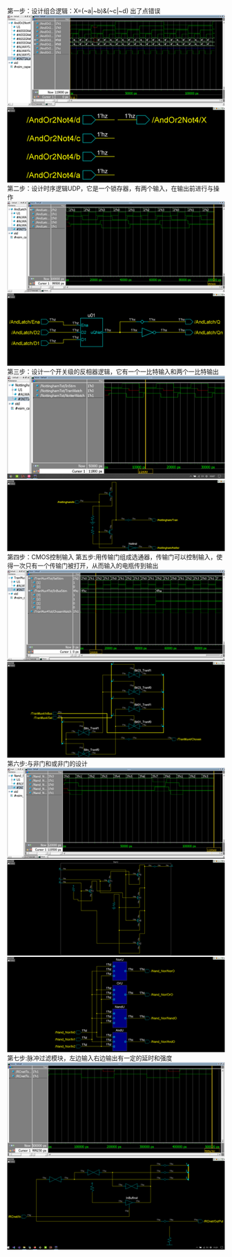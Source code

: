 第一步：设计组合逻辑：X=(~a|~b)&(~c|~d)
出了点错误
![](https://github.com/lizejia2361/-/blob/main/Lab17/%E7%AC%AC%E4%B8%80%E6%AD%A5%E6%B3%A2%E5%BD%A2.png)
![](https://github.com/lizejia2361/-/blob/main/Lab17/%E7%AC%AC%E4%B8%80%E6%AD%A5%E7%94%B5%E8%B7%AF.png)
第二步：设计时序逻辑UDP，它是一个锁存器，有两个输入，在输出前进行与操作
![](https://github.com/lizejia2361/-/blob/main/Lab17/%E7%AC%AC%E4%BA%8C%E6%AD%A5%E6%B3%A2%E5%BD%A2.png) 
![](https://github.com/lizejia2361/-/blob/main/Lab17/%E7%AC%AC%E4%BA%8C%E6%AD%A5%E7%94%B5%E8%B7%AF.png)
第三步：设计一个开关级的反相器逻辑，它有一个一比特输入和两个一比特输出
![](https://github.com/lizejia2361/-/blob/main/Lab17/%E7%AC%AC%E4%B8%89%E6%AD%A5%E6%B3%A2%E5%BD%A2.png)
![](https://github.com/lizejia2361/-/blob/main/Lab17/%E7%AC%AC%E4%B8%89%E6%AD%A5%E7%94%B5%E8%B7%AF.png)
第四步：CMOS控制输入
第五步:用传输门组成选通器，传输门可以控制输入，使得一次只有一个传输门被打开，从而输入的电瓶传到输出
![](https://github.com/lizejia2361/-/blob/main/Lab17/%E7%AC%AC%E4%BA%94%E6%AD%A5%E6%B3%A2%E5%BD%A2.png)
![](https://github.com/lizejia2361/-/blob/main/Lab17/%E7%AC%AC%E4%BA%94%E6%AD%A5%E7%94%B5%E8%B7%AF.png)
第六步:与非门和或非门的设计
![](https://github.com/lizejia2361/-/blob/main/Lab17/%E7%AC%AC%E5%85%AD%E6%AD%A5%E6%B3%A2%E5%BD%A2.png)
![](https://github.com/lizejia2361/-/blob/main/Lab17/%E7%AC%AC%E5%85%AD%E6%AD%A5%E7%94%B5%E8%B7%AF1.png)
![](https://github.com/lizejia2361/-/blob/main/Lab17/%E7%AC%AC%E5%85%AD%E6%AD%A5%E7%94%B5%E8%B7%AF2.png)
第七步:脉冲过滤模块，左边输入右边输出有一定的延时和强度
![](https://github.com/lizejia2361/-/blob/main/Lab17/%E7%AC%AC%E4%B8%83%E6%AD%A5%E6%B3%A2%E5%BD%A2.png)
![](https://github.com/lizejia2361/-/blob/main/Lab17/%E7%AC%AC%E4%B8%83%E6%AD%A5%E7%94%B5%E8%B7%AF.png)
